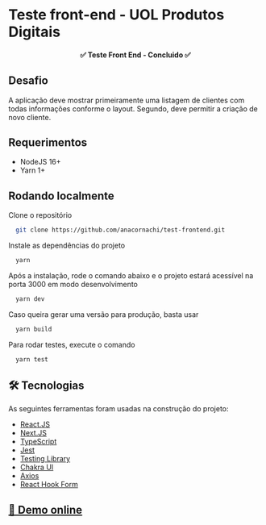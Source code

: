 # **Teste front-end - UOL Produtos Digitais**

<h4 align="center"> 
	✅ Teste Front End - Concluido ✅ 
</h4>

## **Desafio**

A aplicação deve mostrar primeiramente uma listagem de clientes com todas informações conforme o layout. Segundo, deve permitir a criação de novo cliente.

## **Requerimentos**

- NodeJS 16+
- Yarn 1+

## **Rodando localmente**

Clone o repositório

```bash
  git clone https://github.com/anacornachi/test-frontend.git
```

Instale as dependências do projeto

```bash
  yarn
```

Após a instalação, rode o comando abaixo e o projeto estará acessível na porta 3000 em modo desenvolvimento

```bash
  yarn dev
```

Caso queira gerar uma versão para produção, basta usar

```bash
  yarn build
```

Para rodar testes, execute o comando

```bash
  yarn test
```

## **🛠 Tecnologias**

As seguintes ferramentas foram usadas na construção do projeto:

- [React.JS](https://pt-br.reactjs.org/)
- [Next.JS](https://nextjs.org)
- [TypeScript](https://www.typescriptlang.org/)
- [Jest](https://jestjs.io/pt-BR/)
- [Testing Library](https://testing-library.com/)
- [Chakra UI](https://chakra-ui.com/)
- [Axios](https://axios-http.com/)
- [React Hook Form](https://react-hook-form.com/)

## <a href='https://test-frontend-navy.vercel.app/'>🔗 Demo online</a>
